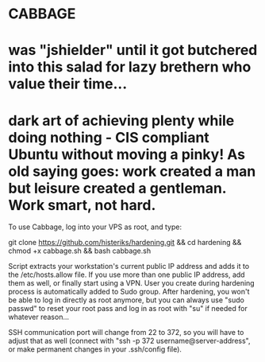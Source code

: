 # CABBAGE                     
# was "jshielder" until it got butchered into this salad for lazy brethern who value their time...
# dark art of achieving plenty while doing nothing - CIS compliant Ubuntu without moving a pinky! As old saying goes: work created a man but leisure created a gentleman. Work smart, not hard.

To use Cabbage, log into your VPS as root, and type:

git clone https://github.com/histeriks/hardening.git && cd hardening && chmod +x cabbage.sh && bash cabbage.sh

Script extracts your workstation's current public IP address and adds it to the /etc/hosts.allow file. If you use more than one public IP address, add them as well, or finally start using a VPN. User you create during hardening process is automatically added to Sudo group. After hardening, you won't be able to log in directly as root anymore, but you can always use "sudo passwd" to reset your root pass and log in as root with "su" if needed for whatever reason...

SSH communication port will change from 22 to 372, so you will have to adjust that as well (connect with "ssh -p 372 username@server-address", or make permanent changes in your .ssh/config file).

